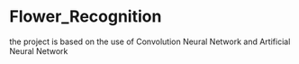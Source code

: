 # Flower_Recognition
the project is based on the use of Convolution Neural Network and Artificial Neural Network
